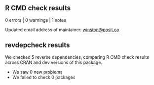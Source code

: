 ## R CMD check results

0 errors | 0 warnings | 1 notes

Updated email address of maintainer: winston@posit.co

## revdepcheck results

We checked 5 reverse dependencies, comparing R CMD check results across CRAN and dev versions of this package.

 * We saw 0 new problems
 * We failed to check 0 packages

